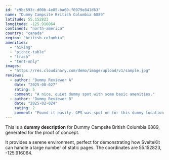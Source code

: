 ```yaml
---
id: "c9bc693c-d00b-4e85-ba60-f0979e841d63"
name: "Dummy Campsite British Columbia 6889"
latitude: 55.152823
longitude: -125.916064
continent: "north-america"
country: "canada"
region: "british-columbia"
amenities:
  - "hiking"
  - "picnic-table"
  - "trash"
  - "tent-only"
images:
  - "https://res.cloudinary.com/demo/image/upload/v1/sample.jpg"
reviews:
  - author: "Dummy Reviewer A"
    date: "2025-08-027"
    rating: 5
    comment: "A nice, quiet dummy spot with some basic amenities."
  - author: "Dummy Reviewer B"
    date: "2025-02-024"
    rating: 2
    comment: "Found it easily. GPS was spot on for this dummy location."
---
```


This is a **dummy description** for Dummy Campsite British Columbia 6889, generated for the proof of concept.

It provides a serene environment, perfect for demonstrating how SvelteKit can handle a large number of static pages. The coordinates are 55.152823, -125.916064.
